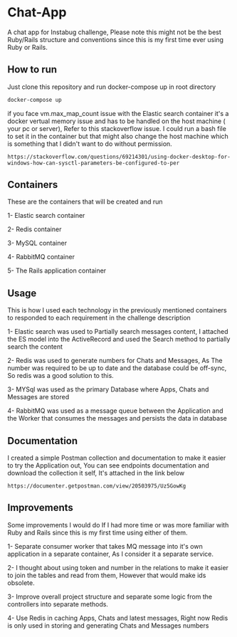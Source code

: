 # Chat-App

A chat app for Instabug challenge, Please note this might not be the best Ruby/Rails structure and conventions since this is my first time ever using Ruby or Rails.

## How to run

Just clone this repository and run docker-compose up in root directory

```bash
docker-compose up
```

if you face vm.max_map_count issue with the Elastic search container it's a docker vertual memory issue and has to be handled on the host machine ( your pc or server), Refer to this stackoverflow issue. I could run a bash file to set it in the container but that might also change the host machine which is something that I didn't want to do without permission.

```
https://stackoverflow.com/questions/69214301/using-docker-desktop-for-windows-how-can-sysctl-parameters-be-configured-to-per
```

## Containers

These are the containers that will be created and run

1- Elastic search container

2- Redis container

3- MySQL container

4- RabbitMQ container

5- The Rails application container

## Usage
This is how I used each technology in the previously mentioned containers to responded to each requirement in the challenge description

1- Elastic search was used to Partially search messages content, I attached the ES model into the ActiveRecord and used the Search method to partially search the content

2- Redis was used to generate numbers for Chats and Messages, As The number was required to be up to date and the database could be off-sync, So redis was a good solution to this.

3- MYSql was used as the primary Database where Apps, Chats and Messages are stored

4- RabbitMQ was used as a message queue between the Application and the Worker that consumes the messages and persists the data in database


## Documentation
I created a simple Postman collection and documentation to make it easier to try the Application out, You can see endpoints documentation and download the collection it self, It's attached in the link below

```
https://documenter.getpostman.com/view/20503975/Uz5GowKg
```

## Improvements

Some improvements I would do If I had more time or was more familiar with Ruby and Rails since this is my first time using either of them.

1- Separate consumer worker that takes MQ message into it's own application in a separate container, As I consider it a separate service.

2- I thought about using token and number in the relations to make it easier to join the tables and read from them, However that would make ids obsolete.

3- Improve overall project structure and separate some logic from the controllers into separate methods.

4- Use Redis in caching Apps, Chats and latest messages, Right now Redis is only used in storing and generating Chats and Messages numbers 

